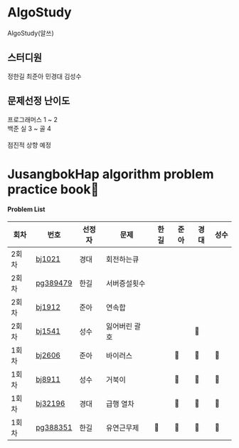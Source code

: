 # AlgoStudy
AlgoStudy(알쓰) 

## 스터디원 
정한길 최준아 민경대 김성수

## 문제선정 난이도
프로그래머스 1 ~ 2
<br>
백준 실 3 ~ 골 4 
<br>
<br>
점진적 상향 예정

# JusangbokHap algorithm problem practice book📝



#### Problem List
|회차|번호|선정자|문제|한길|준아|경대|성수|
|---|---|---|---|---|---|---|---|
|2회차|[bj1021](https://www.acmicpc.net/problem/1021)|경대|회전하는큐|||| 
|2회차|[pg389479](https://school.programmers.co.kr/learn/courses/30/lessons/389479)|한길|서버증설횟수|||| 
|2회차|[bj1912](https://www.acmicpc.net/problem/1912)|준아|연속합|||| 
|2회차|[bj1541](https://www.acmicpc.net/problem/1541)|성수|잃어버린 괄호|||🐧| 
|1회차|[bj2606](https://www.acmicpc.net/problem/2606)|준아|바이러스||🐣|🐧| 🐢 
|1회차|[bj8911](https://www.acmicpc.net/problem/8911)|성수|거북이||🐣|🐧| 🐢
|1회차|[bj32196](https://www.acmicpc.net/problem/32196)|경대|급행 열차||🐣|🐧| 🐢
|1회차|[pg388351](https://school.programmers.co.kr/learn/courses/30/lessons/388351)|한길|유연근무제|👻|🐣|🐧|🐢
